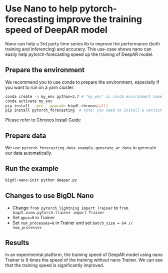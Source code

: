 # Use Nano to help pytorch-forecasting improve the training speed of DeepAR model
Nano can help a 3rd party time series lib to improve the performance (both training and inferencing) and accuracy. This use-case shows nano can easily help pytorch-forecasting speed up the training of DeepAR model.

## Prepare the environment
We recommend you to use conda to prepare the environment, especially if you want to run on a yarn cluster:
```bash
conda create -n my_env python=3.7 # "my_env" is conda environment name, you can use any name you like.
conda activate my_env
pip install --pre --upgrade bigdl-chronos[all]
pip install pytorch_forecasting  # note: you need to install a version >= 0.10.0
```
Please refer to [Chronos Install Guide](https://bigdl.readthedocs.io/en/latest/doc/Chronos/Overview/chronos.html#install)

## Prepare data
We use ``pytorch_forecasting.data.example.generate_ar_data`` to generate our data automatically.

## Run the example
```bash
bigdl-nano-init python deepar.py
```

## Changes to use BigDL Nano
- Change `from pytorch_lightning import Trainer` to `from bigdl.nano.pytorch.trainer import Trainer`
- Set `gpus=0` in Trainer
- Set `num_processes=8` in Trainer and set `batch_size = 64 // num_processes`

## Results
In an experimental platform, the training speed of DeepAR model using nano Trainer is 6 times the speed of the training without nano Trainer. We can see that the training speed is significantly improved.
